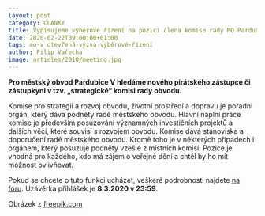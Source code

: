 ```yaml
---
layout: post
category: CLANKY
title: Vypisujeme výběrové řízení na pozici člena komise rady MO Pardubice V pro strategii a rozvoj obvodu, životní prostředí a dopravu
date: 2020-02-22T09:00:00+01:00
tags: mo-v otevřená-výzva výběrové-řízení
author: Filip Vařecha
image: articles/2018/meeting.jpg
---
```


**Pro městský obvod Pardubice V hledáme nového pirátského zástupce či zástupkyni v tzv. „strategické“ komisi rady obvodu.**

Komise pro strategii a rozvoj obvodu, životní prostředí a dopravu je poradní
orgán, který dává podněty radě městského obvodu. Hlavní náplní práce komise je
především posuzování významných investičních projektů a dalších věcí, které
souvisí s rozvojem obvodu. Komise dává stanoviska a doporučení radě městského
obvodu. Kromě toho je v některých případech i orgánem, který posuzuje podněty
vzešlé z místních komisí. Pozice je vhodná pro každého, kdo má zájem o veřejné
dění a chtěl by ho mít možnost ovlivňovat.

Pokud se chcete o tuto funkci ucházet, veškeré podrobnosti najdete [na fóru](https://forum.pirati.cz/viewtopic.php?f=1350&t=51427). Uzávěrka přihlášek je **8.3.2020 v 23:59**.

Obrázek z [freepik.com](https://www.freepik.com/free-vector/business-meeting-silhouettes_723252.htm)
